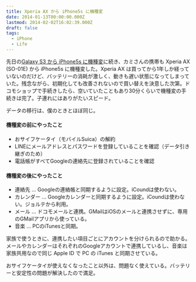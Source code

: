 ```yaml
---
title: Xperia AX から iPhone5s に機種変
date: 2014-01-13T00:00:00.000Z
lastmod: 2014-02-02T16:02:39.000Z
draft: false
tags:
  - iPhone
  - Life
---
```


先日の[Galaxy S3 から iPhone5s に機種変](/posts/20131023/p01)に続き、カミさんの携帯も Xperia AX (SO-01E) から iPhone5s に機種変した。Xperia AX は買ってから1年しか経っていないのだけど、バッテリーの消耗が激しく、動きも遅い状態になってしまっていた。残念ながら、初期化しても改善されないので買い替えを決意した次第。ドコモショップで手続きしたら、空いていたこともあり30分くらいで機種変の手続きは完了。子連れにはありがたいスピード。

データの移行は、僕のときとほぼ同じ。

#### 機種変の前にやったこと

- おサイフケータイ（モバイルSuica）の解約
- LINEにメールアドレスとパスワードを登録していることを確認（データ引き継ぎのため）
- 電話帳がすべてGoogleの連絡先に登録されていることを確認

#### 機種変の後にやったこと

- 連絡先 … Googleの連絡帳と同期するように設定。iCoundは使わない。
- カレンダー … Googleカレンダーと同期するように設定。iCoundは使わない。ジョルテから利用。
- メール … ドコモメールと連携。GMailはiOSのメールと連携させずに、専用のGMailアプリから使っている。
- 音楽 … PCのiTunesと同期。

家族で使うときに、連携したい項目ごとにアカウントを分けられるので助かる。メールやカレンダーはそれぞれのGoogleアカウントで連携しているし、音楽は家族共用なので同じ Apple ID で PC の iTunes と同期させている。

おサイフケータイが使えなくなったこと以外は、問題なく使えている。バッテリーと安定性の問題が解決したので満足。
